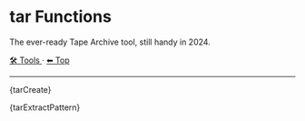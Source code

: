 # tar Functions

The ever-ready Tape Archive tool, still handy in 2024.

<!-- TEMPLATE toolHeader 2 -->
[🛠️ Tools ](./index.md) &middot; [⬅ Top ](../index.md)
<hr />

{tarCreate}

{tarExtractPattern}
